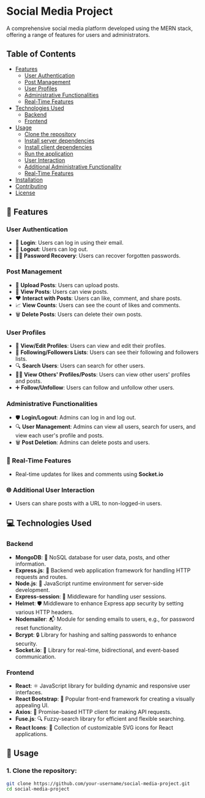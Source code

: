 <!-- Social Media Project Banner -->

# Social Media Project

A comprehensive social media platform developed using the MERN stack, offering a range of features for users and administrators.

## Table of Contents
- [Features](#features)
  - [User Authentication](#user-authentication)
  - [Post Management](#post-management)
  - [User Profiles](#user-profiles)
  - [Administrative Functionalities](#administrative-functionalities)
  - [Real-Time Features](#real-time-features)
- [Technologies Used](#technologies-used)
  - [Backend](#backend)
  - [Frontend](#frontend)
- [Usage](#usage)
  - [Clone the repository](#1-clone-the-repository)
  - [Install server dependencies](#2-install-server-dependencies)
  - [Install client dependencies](#3-install-client-dependencies)
  - [Run the application](#4-run-the-application)
  - [User Interaction](#5-user-interaction)
  - [Additional Administrative Functionality](#6-additional-administrative-functionality)
  - [Real-Time Features](#7-real-time-features)
- [Installation](#installation)
- [Contributing](#contributing)
- [License](#license)

## 🚀 Features

### User Authentication
- 🔐 **Login**: Users can log in using their email.
- 🚪 **Logout**: Users can log out.
- 🕵️‍♂️ **Password Recovery**: Users can recover forgotten passwords.

### Post Management
- 📝 **Upload Posts**: Users can upload posts.
- 👀 **View Posts**: Users can view posts.
- ❤️ **Interact with Posts**: Users can like, comment, and share posts.
- 📈 **View Counts**: Users can see the count of likes and comments.
- 🗑️ **Delete Posts**: Users can delete their own posts.

### User Profiles
- 👤 **View/Edit Profiles**: Users can view and edit their profiles.
- 👥 **Following/Followers Lists**: Users can see their following and followers lists.
- 🔍 **Search Users**: Users can search for other users.
- 🧑‍💻 **View Others' Profiles/Posts**: Users can view other users' profiles and posts.
- ➕ **Follow/Unfollow**: Users can follow and unfollow other users.

### Administrative Functionalities
- 🛡️ **Login/Logout**: Admins can log in and log out.
- 🔍 **User Management**: Admins can view all users, search for users, and view each user's profile and posts.
- 🗑️ **Post Deletion**: Admins can delete posts and users.

### 🚀 Real-Time Features
- Real-time updates for likes and comments using **Socket.io**

### 🌐 Additional User Interaction
- Users can share posts with a URL to non-logged-in users.

## 💻 Technologies Used

### Backend
- **MongoDB**: 📁 NoSQL database for user data, posts, and other information.
- **Express.js**: 🚀 Backend web application framework for handling HTTP requests and routes.
- **Node.js**: 🚀 JavaScript runtime environment for server-side development.
- **Express-session**: 🔐 Middleware for handling user sessions.
- **Helmet**: 🛡️ Middleware to enhance Express app security by setting various HTTP headers.
- **Nodemailer**: 📬 Module for sending emails to users, e.g., for password reset functionality.
- **Bcrypt**: 🔒 Library for hashing and salting passwords to enhance security.
- **Socket.io**: 🚀 Library for real-time, bidirectional, and event-based communication.

### Frontend
- **React**: ⚛️ JavaScript library for building dynamic and responsive user interfaces.
- **React Bootstrap**: 🚀 Popular front-end framework for creating a visually appealing UI.
- **Axios**: 🚀 Promise-based HTTP client for making API requests.
- **Fuse.js**: 🔍 Fuzzy-search library for efficient and flexible searching.
- **React Icons**: 🔧 Collection of customizable SVG icons for React applications.

## 📖 Usage

### 1. Clone the repository:
   ```bash
   git clone https://github.com/your-username/social-media-project.git
   cd social-media-project
